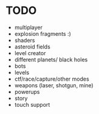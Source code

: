 
# TODO
- multiplayer
- explosion fragments :)
- shaders
- asteroid fields
- level creator
- different planets/ black holes
- bots
- levels
- ctf/race/capture/other modes
- weapons (laser, shotgun, mine)
- powerups
- story
- touch support
